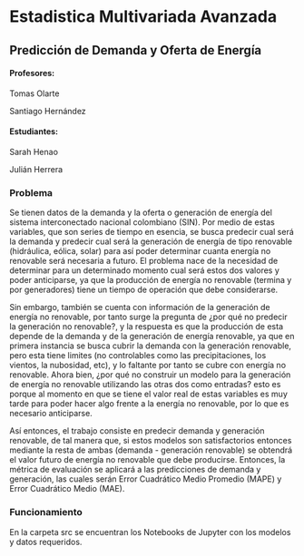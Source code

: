 # Estadistica Multivariada Avanzada

## Predicción de Demanda y Oferta de Energía

#### Profesores:

Tomas Olarte

Santiago Hernández

#### Estudiantes:

Sarah Henao

Julián Herrera

### Problema

Se tienen datos de la demanda y la oferta o generación de energía del sistema interconectado nacional colombiano (SIN). Por medio de estas variables, que son series de tiempo en esencia, se busca predecir cual será la demanda y predecir cual será la generación de energía de tipo renovable (hidráulica, eólica, solar) para así poder determinar cuanta energía no renovable será necesaria a futuro. El problema nace de la necesidad de determinar para un determinado momento cual será estos dos valores y poder anticiparse, ya que la producción de energía no renovable (termina y por generadores) tiene un tiempo de operación que debe considerarse.

Sin embargo, también se cuenta con información de la generación de energía no renovable, por tanto surge la pregunta de ¿por qué no predecir la generación no renovable?, y la respuesta es que la producción de esta depende de la demanda y de la generación de energía renovable, ya que en primera instancia se busca cubrir la demanda con la generación renovable, pero esta tiene limites (no controlables como las precipitaciones, los vientos, la nubosidad, etc), y lo faltante por tanto se cubre con energía no renovable. Ahora bien, ¿por qué no construir un modelo para la generación de energía no renovable utilizando las otras dos como entradas? esto es porque al momento en que se tiene el valor real de estas variables es muy tarde para poder hacer algo frente a la energía no renovable, por lo que es necesario anticiparse.

Así entonces, el trabajo consiste en predecir demanda y generación renovable, de tal manera que, si estos modelos son satisfactorios entonces mediante la resta de ambas (demanda - generación renovable) se obtendrá el valor futuro de energía no renovable que debe producirse. Entonces, la métrica de evaluación se aplicará a las predicciones de demanda y generación, las cuales serán Error Cuadrático Medio Promedio (MAPE) y Error Cuadrático Medio (MAE).

### Funcionamiento

En la carpeta src se encuentran los Notebooks de Jupyter con los modelos y datos requeridos.
